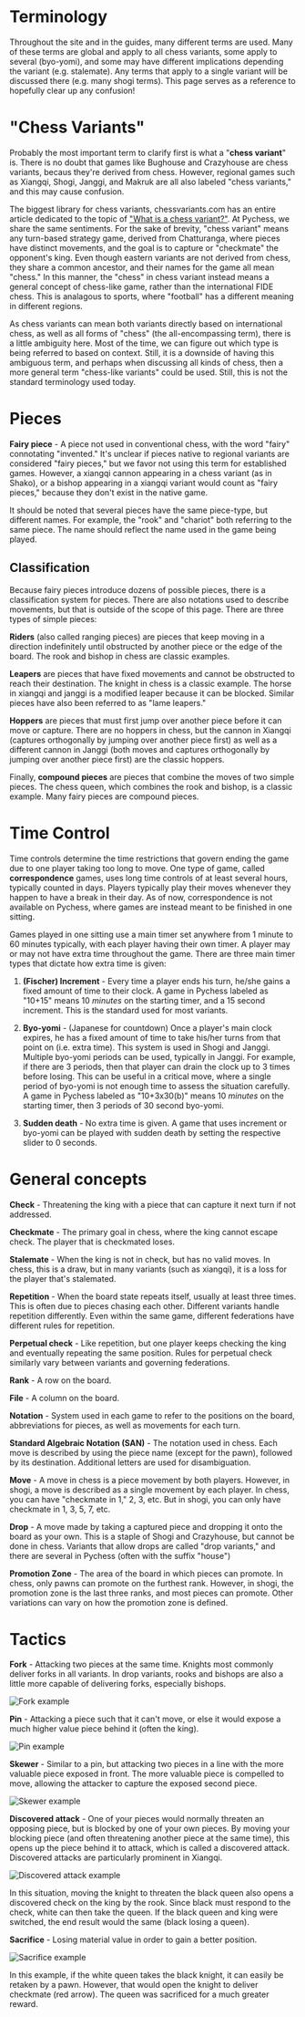 # Terminology

Throughout the site and in the guides, many different terms are used. Many of these terms are global and apply to all chess variants, some apply to several (byo-yomi), and some may have different implications depending the variant (e.g. stalemate). Any terms that apply to a single variant will be discussed there (e.g. many shogi terms). This page serves as a reference to hopefully clear up any confusion!

# "Chess Variants"

Probably the most important term to clarify first is what a "**chess variant**" is. There is no doubt that games like Bughouse and Crazyhouse are chess variants, becaus they're derived from chess. However, regional games such as Xiangqi, Shogi, Janggi, and Makruk are all also labeled "chess variants," and this may cause confusion.

The biggest library for chess variants, chessvariants.com has an entire article dedicated to the topic of ["What is a chess variant?"](https://www.chessvariants.com/what.html). At Pychess, we share the same sentiments. For the sake of brevity, "chess variant" means any turn-based strategy game, derived from Chatturanga, where pieces have distinct movements, and the goal is to capture or "checkmate" the opponent's king. Even though eastern variants are not derived from chess, they share a common ancestor, and their names for the game all mean "chess." In this manner, the "chess" in chess variant instead means a general concept of chess-like game, rather than the international FIDE chess. This is analagous to sports, where "football" has a different meaning in different regions.

As chess variants can mean both variants directly based on international chess, as well as all forms of "chess" (the all-encompassing term), there is a little ambiguity here. Most of the time, we can figure out which type is being referred to based on context. Still, it is a downside of having this ambiguous term, and perhaps when discussing all kinds of chess, then a more general term "chess-like variants" could be used. Still, this is not the standard terminology used today.

# Pieces

**Fairy piece** - A piece not used in conventional chess, with the word "fairy" connotating "invented." It's unclear if pieces native to regional variants are considered "fairy pieces," but we favor not using this term for established games. However, a xiangqi cannon appearing in a chess variant (as in Shako), or a bishop appearing in a xiangqi variant would count as "fairy pieces," because they don't exist in the native game.

It should be noted that several pieces have the same piece-type, but different names. For example, the "rook" and "chariot" both referring to the same piece. The name should reflect the name used in the game being played.

## Classification

Because fairy pieces introduce dozens of possible pieces, there is a classification system for pieces. There are also notations used to describe movements, but that is outside of the scope of this page. There are three types of simple pieces:

**Riders** (also called ranging pieces) are pieces that keep moving in a direction indefinitely until obstructed by another piece or the edge of the board. The rook and bishop in chess are classic examples.

**Leapers** are pieces that have fixed movements and cannot be obstructed to reach their destination. The knight in chess is a classic example. The horse in xiangqi and janggi is a modified leaper because it can be blocked. Similar pieces have also been referred to as "lame leapers."

**Hoppers** are pieces that must first jump over another piece before it can move or capture. There are no hoppers in chess, but the cannon in Xiangqi (captures orthogonally by jumping over another piece first) as well as a different cannon in Janggi (both moves and captures orthogonally by jumping over another piece first) are the classic hoppers.

Finally, **compound pieces** are pieces that combine the moves of two simple pieces. The chess queen, which combines the rook and bishop, is a classic example. Many fairy pieces are compound pieces.

# Time Control

Time controls determine the time restrictions that govern ending the game due to one player taking too long to move. One type of game, called **correspondence** games, uses long time controls of at least several hours, typically counted in days. Players typically play their moves whenever they happen to have a break in their day. As of now, correspondence is not available on Pychess, where games are instead meant to be finished in one sitting.

Games played in one sitting use a main timer set anywhere from 1 minute to 60 minutes typically, with each player having their own timer. A player may or may not have extra time throughout the game. There are three main timer types that dictate how extra time is given:

1. **(Fischer) Increment** - Every time a player ends his turn, he/she gains a fixed amount of time to their clock. A game in Pychess labeled as "10+15" means 10 *minutes* on the starting timer, and a 15 second increment. This is the standard used for most variants.

2. **Byo-yomi** - (Japanese for countdown) Once a player's main clock expires, he has a fixed amount of time to take his/her turns from that point on (i.e. extra time). This system is used in Shogi and Janggi. Multiple byo-yomi periods can be used, typically in Janggi. For example, if there are 3 periods, then that player can drain the clock up to 3 times before losing. This can be useful in a critical move, where a single period of byo-yomi is not enough time to assess the situation carefully. A game in Pychess labeled as "10+3x30(b)" means 10 *minutes* on the starting timer, then 3 periods of 30 second byo-yomi.

3. **Sudden death** - No extra time is given. A game that uses increment or byo-yomi can be played with sudden death by setting the respective slider to 0 seconds.

# General concepts

**Check** - Threatening the king with a piece that can capture it next turn if not addressed.

**Checkmate** - The primary goal in chess, where the king cannot escape check. The player that is checkmated loses.

**Stalemate** - When the king is not in check, but has no valid moves. In chess, this is a draw, but in many variants (such as xiangqi), it is a loss for the player that's stalemated.

**Repetition** - When the board state repeats itself, usually at least three times. This is often due to pieces chasing each other. Different variants handle repetition differently. Even within the same game, different federations have different rules for repetition.

**Perpetual check** - Like repetition, but one player keeps checking the king and eventually repeating the same position. Rules for perpetual check similarly vary between variants and governing federations.

**Rank** - A row on the board.

**File** - A column on the board.

**Notation** - System used in each game to refer to the positions on the board, abbreviations for pieces, as well as movements for each turn.

**Standard Algebraic Notation (SAN)** - The notation used in chess. Each move is described by using the piece name (except for the pawn), followed by its destination. Additional letters are used for disambiguation.

**Move** - A move in chess is a piece movement by both players. However, in shogi, a move is described as a single movement by each player. In chess, you can have "checkmate in 1," 2, 3, etc. But in shogi, you can only have checkmate in 1, 3, 5, 7, etc.

**Drop** - A move made by taking a captured piece and dropping it onto the board as your own. This is a staple of Shogi and Crazyhouse, but cannot be done in chess. Variants that allow drops are called "drop variants," and there are several in Pychess (often with the suffix "house")

**Promotion Zone** - The area of the board in which pieces can promote. In chess, only pawns can promote on the furthest rank. However, in shogi, the promotion zone is the last three ranks, and most pieces can promote. Other variations can vary on how the promotion zone is defined.

# Tactics

**Fork** - Attacking two pieces at the same time. Knights most commonly deliver forks in all variants. In drop variants, rooks and bishops are also a little more capable of delivering forks, especially bishops.

![Fork example](https://github.com/gbtami/pychess-variants/blob/master/static/images/CVariantsGuide/Fork.png)

**Pin** - Attacking a piece such that it can't move, or else it would expose a much higher value piece behind it (often the king).

![Pin example](https://github.com/gbtami/pychess-variants/blob/master/static/images/CVariantsGuide/Pin.png)

**Skewer** - Similar to a pin, but attacking two pieces in a line with the more valuable piece exposed in front. The more valuable piece is compelled to move, allowing the attacker to capture the exposed second piece.

![Skewer example](https://github.com/gbtami/pychess-variants/blob/master/static/images/CVariantsGuide/Skewer.png)

**Discovered attack** - One of your pieces would normally threaten an opposing piece, but is blocked by one of your own pieces. By moving your blocking piece (and often threatening another piece at the same time), this opens up the piece behind it to attack, which is called a discovered attack. Discovered attacks are particularly prominent in Xiangqi. 

![Discovered attack example](https://github.com/gbtami/pychess-variants/blob/master/static/images/CVariantsGuide/Discovery.png)

In this situation, moving the knight to threaten the black queen also opens a discovered check on the king by the rook. Since black must respond to the check, white can then take the queen. If the black queen and king were switched, the end result would the same (black losing a queen).

**Sacrifice** - Losing material value in order to gain a better position.

![Sacrifice example](https://github.com/gbtami/pychess-variants/blob/master/static/images/CVariantsGuide/Sacrifice.png)

In this example, if the white queen takes the black knight, it can easily be retaken by a pawn. However, that would open the knight to deliver checkmate (red arrow). The queen was sacrificed for a much greater reward.

